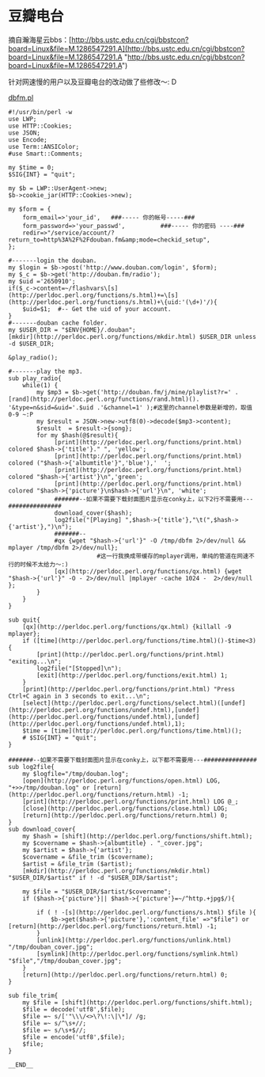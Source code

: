 ---
---

# 豆瓣电台

摘自瀚海星云bbs：[http://bbs.ustc.edu.cn/cgi/bbstcon?board=Linux&file=M.1286547291.A](http://bbs.ustc.edu.cn/cgi/bbstcon?board=Linux&file=M.1286547291.A "http://bbs.ustc.edu.cn/cgi/bbstcon?board=Linux&file=M.1286547291.A")

针对网速慢的用户以及豆瓣电台的改动做了些修改～: D 

[dbfm.pl](/wiki/_export/code/scripts/dbfm435f.pl?codeblock=0 "下载片段")

    
    
    
    #!/usr/bin/perl -w 
    use LWP; 
    use HTTP::Cookies; 
    use JSON; 
    use Encode; 
    use Term::ANSIColor; 
    #use Smart::Comments; 
     
    my $time = 0; 
    $SIG{INT} = "quit"; 
     
    my $b = LWP::UserAgent->new; 
    $b->cookie_jar(HTTP::Cookies->new); 
     
    my $form = { 
        form_email=>'your_id',   ###----- 你的帐号-----###
    	form_password=>'your_passwd',          ###----- 你的密码 ----### 
        redir=>"/service/account/?return_to=http%3A%2F%2Fdouban.fm&amp;mode=checkid_setup", 
    }; 
     
    #-------login the douban. 
    my $login = $b->post('http://www.douban.com/login', $form); 
    my $_c = $b->get('http://douban.fm/radio'); 
    my $uid ='2650910'; 
    if($_c->content=~/flashvars\[s](http://perldoc.perl.org/functions/s.html)+=\[s](http://perldoc.perl.org/functions/s.html)+\{uid:'(\d+)'/){ 
        $uid=$1;  #-- Get the uid of your account. 
    } 
    #-------douban cache folder. 
    my $USER_DIR = "$ENV{HOME}/.douban"; 
    [mkdir](http://perldoc.perl.org/functions/mkdir.html) $USER_DIR unless -d $USER_DIR; 
     
    &play_radio(); 
     
    #-------play the mp3. 
    sub play_radio{ 
        while(1) { 
            my $mp3 = $b->get('http://douban.fm/j/mine/playlist?r=' .[rand](http://perldoc.perl.org/functions/rand.html)(). '&type=n&sid=&uid='.$uid .'&channel=1' );#这里的channel参数是新增的，取值0-9 ~:P
            my $result = JSON->new->utf8(0)->decode($mp3->content); 
            $result  = $result->{song}; 
            for my $hash(@$result){ 
                 [print](http://perldoc.perl.org/functions/print.html) colored $hash->{'title'}." ", 'yellow'; 
                 [print](http://perldoc.perl.org/functions/print.html) colored ("$hash->{'albumtitle'}",'blue'),'  '; 
                 [print](http://perldoc.perl.org/functions/print.html) colored "$hash->{'artist'}\n",'green'; 
                 [print](http://perldoc.perl.org/functions/print.html) colored "$hash->{'picture'}\n$hash->{'url'}\n", 'white'; 
                 #######--如果不需要下载封面图片显示在conky上，以下2行不需要用---############### 
                 download_cover($hash); 
                 log2file("[Playing] ",$hash->{'title'},"\t(",$hash->{'artist'},")\n"); 
                 #######-- 
    			 #qx {wget "$hash->{'url'}" -O /tmp/dbfm 2>/dev/null && mplayer /tmp/dbfm 2>/dev/null};
                             #这一行我换成带缓存的mplayer调用，单纯的管道在网速不行的时候不太给力～:)
    			 [qx](http://perldoc.perl.org/functions/qx.html) {wget "$hash->{'url'}" -O - 2>/dev/null |mplayer -cache 1024 -  2>/dev/null };
            } 
        } 
    } 
     
    sub quit{ 
        [qx](http://perldoc.perl.org/functions/qx.html) {killall -9 mplayer}; 
        if ([time](http://perldoc.perl.org/functions/time.html)()-$time<3){ 
            [print](http://perldoc.perl.org/functions/print.html) "exiting...\n"; 
            log2file("[Stopped]\n"); 
            [exit](http://perldoc.perl.org/functions/exit.html) 1; 
        }  
        [print](http://perldoc.perl.org/functions/print.html) "Press Ctrl+C again in 3 seconds to exit...\n"; 
        [select](http://perldoc.perl.org/functions/select.html)([undef](http://perldoc.perl.org/functions/undef.html),[undef](http://perldoc.perl.org/functions/undef.html),[undef](http://perldoc.perl.org/functions/undef.html),1); 
        $time = [time](http://perldoc.perl.org/functions/time.html)(); 
        # $SIG{INT} = "quit"; 
    } 
     
    #######--如果不需要下载封面图片显示在conky上，以下都不需要用---############### 
    sub log2file{ 
        my $logfile="/tmp/douban.log"; 
        [open](http://perldoc.perl.org/functions/open.html) LOG, "+>>/tmp/douban.log" or [return](http://perldoc.perl.org/functions/return.html) -1; 
        [print](http://perldoc.perl.org/functions/print.html) LOG @_; 
        [close](http://perldoc.perl.org/functions/close.html) LOG; 
        [return](http://perldoc.perl.org/functions/return.html) 0; 
    } 
    sub download_cover{ 
        my $hash = [shift](http://perldoc.perl.org/functions/shift.html); 
        my $covername = $hash->{albumtitle} . "_cover.jpg"; 
        my $artist = $hash->{'artist'}; 
        $covername = &file_trim ($covername); 
        $artist = &file_trim ($artist); 
        [mkdir](http://perldoc.perl.org/functions/mkdir.html) "$USER_DIR/$artist" if ! -d "$USER_DIR/$artist"; 
     
        my $file = "$USER_DIR/$artist/$covername"; 
        if ($hash->{'picture'}|| $hash->{'picture'}=~/^http.+jpg$/){ 
     
            if ( ! -[s](http://perldoc.perl.org/functions/s.html) $file ){ 
                $b->get($hash->{'picture'},':content_file' =>"$file") or [return](http://perldoc.perl.org/functions/return.html) -1; 
            } 
            [unlink](http://perldoc.perl.org/functions/unlink.html) "/tmp/douban_cover.jpg"; 
            [symlink](http://perldoc.perl.org/functions/symlink.html) "$file","/tmp/douban_cover.jpg"; 
        } 
        [return](http://perldoc.perl.org/functions/return.html) 0; 
    } 
     
    sub file_trim{ 
        my $file = [shift](http://perldoc.perl.org/functions/shift.html); 
        $file = decode('utf8',$file); 
        $file =~ s/['"\\\/<>\?\!:\|\*]/ /g; 
        $file =~ s/^\s+//; 
        $file =~ s/\s+$//; 
        $file = encode('utf8',$file); 
        $file; 
    } 
     
    __END__
